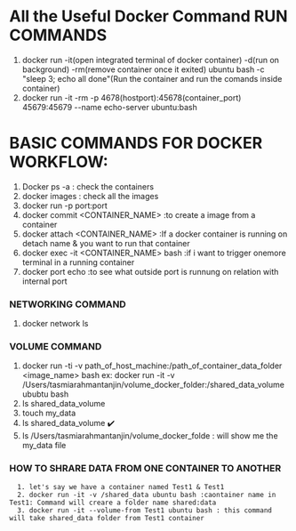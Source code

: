 # All the Useful Docker Command RUN COMMANDS
  1. docker run -it(open integrated terminal of docker container) -d(run on background) -rm(remove container once it exited)
      ubuntu bash -c "sleep 3; echo all done"(Run the container and run the comands inside container)
  2. docker run -it -rm -p 4678(hostport):45678(container_port) 45679:45679 --name echo-server ubuntu:bash

# BASIC COMMANDS FOR DOCKER WORKFLOW:
  1. Docker ps -a : check the containers
  2. docker images : check all the images
  3. docker run <image-id> <give container a name> -p port:port
  4. docker commit <CONTAINER_NAME> <image-name i want to give> :to create a image from a container
  5. docker attach <CONTAINER_NAME>           :If a docker container is running on detach name & you want to run that container
  6. docker exec -it <CONTAINER_NAME> bash    :if i want to trigger onemore terminal in a running container
  7. docker port echo :to see what outside port is runnung on relation with internal port
  
 ### NETWORKING COMMAND
  1. docker network ls
  
 ### VOLUME COMMAND
  1. docker run -ti -v path_of_host_machine:/path_of_container_data_folder <image_name> bash
      ex: docker run -it -v /Users/tasmiarahmantanjin/volume_docker_folder:/shared_data_volume ububtu bash
  2. ls shared_data_volume
  3. touch my_data
  2. ls shared_data_volume ✔️
  4. ls /Users/tasmiarahmantanjin/volume_docker_folde : will show me the my_data file
 
### HOW TO SHRARE DATA FROM ONE CONTAINER TO ANOTHER
      1. let's say we have a container named Test1 & Test1
      2. docker run -it -v /shared_data ubuntu bash :caontainer name in Test1: Command will creare a folder name shared:data
      3. docker run -it --volume-from Test1 ubuntu bash : this command will take shared_data folder from Test1 container
      
### 
